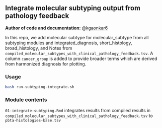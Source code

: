 ## Integrate molecular subtyping output from pathology feedback

**Author of code and documentation:** [@kgaonkar6](https://github.com/kgaonkar6)

In this repo, we add molecular subtype for molecular_subtype from all subtyping modules and integrated_diagnosis, short_histology, broad_histology, and Notes from `compiled_molecular_subtypes_with_clinical_pathology_feedback.tsv`. A column `cancer_group` is added to provide broader terms which are derived from harmonized diagnosis for plotting.

### Usage
```sh
bash run-subtyping-integrate.sh
```

### Module contents

`01-integrate-subtyping.Rmd` integrates results from compiled results in `compiled_molecular_subtypes_with_clinical_pathology_feedback.tsv` to `pbta-histologies-base.tsv`
